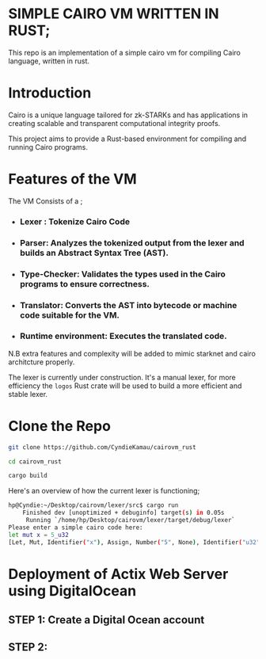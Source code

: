 # SIMPLE CAIRO VM WRITTEN IN RUST;

This repo is an implementation of a simple cairo vm for compiling Cairo language, written in rust.


# Introduction

Cairo is a unique language tailored for zk-STARKs and has applications in creating scalable and transparent computational integrity proofs. 

This project aims to provide a Rust-based environment for compiling and running Cairo programs.

# Features of the VM

The VM Consists of a ;

* ### Lexer : Tokenize Cairo Code

* ### Parser: Analyzes the tokenized output from the lexer and builds an Abstract Syntax Tree (AST).

* ### Type-Checker: Validates the types used in the Cairo programs to ensure correctness.

* ### Translator: Converts the AST into bytecode or machine code suitable for the VM.

* ### Runtime environment: Executes the translated code.


N.B extra features and complexity will be added to mimic starknet and cairo architcture properly.

The lexer is currently under construction. It's a manual lexer, for more efficiency the `logos` Rust crate will be used to build a more efficient and stable lexer.

# Clone the Repo

```sh
git clone https://github.com/CyndieKamau/cairovm_rust

cd cairovm_rust

cargo build

```

Here's an overview of how the current lexer is functioning;

```sh
hp@Cyndie:~/Desktop/cairovm/lexer/src$ cargo run
    Finished dev [unoptimized + debuginfo] target(s) in 0.05s
     Running `/home/hp/Desktop/cairovm/lexer/target/debug/lexer`
Please enter a simple cairo code here: 
let mut x = 5_u32
[Let, Mut, Identifier("x"), Assign, Number("5", None), Identifier("u32")]
```

# Deployment of Actix Web Server using DigitalOcean

## STEP 1: Create a Digital Ocean account

## STEP 2: 







